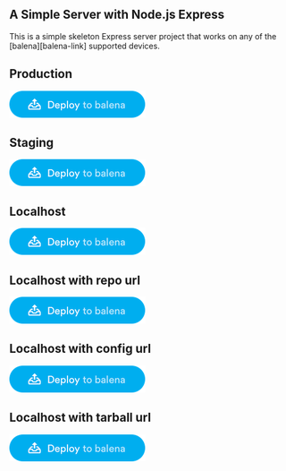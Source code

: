## A Simple Server with Node.js Express

This is a simple skeleton Express server project that works on any of the [balena][balena-link] supported devices.

## Production
[![](/img/deploy_to_balena.png)](https://dashboard.balena-cloud.com/deploy)

## Staging
[![](/img/deploy_to_balena.png)](https://dashboard.balena-staging.com/deploy)

## Localhost
[![](/img/deploy_to_balena.png)](https://localhost:3000/deploy)

## Localhost with repo url
[![](/img/deploy_to_balena.png)](https://localhost:3000/deploy?repoUrl=https://github.com/balena-io-playground/test-deploy-balena)

## Localhost with config url
[![](/img/deploy_to_balena.png)](https://localhost:3000/deploy?configUrl=https://raw.githubusercontent.com/balena-io-playground/test-deploy-balena/master/balena.yml)

## Localhost with tarball url
[![](/img/deploy_to_balena.png)](https://localhost:3000/deploy?tarballUrl=https://github.com/balena-io-playground/test-deploy-balena/raw/master/test/deploy.tar)